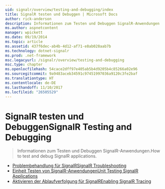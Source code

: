 ```yaml
---
uid: signalr/overview/testing-and-debugging/index
title: SignalR testen und Debuggen | Microsoft Docs
author: rick-anderson
description: Informationen zum Testen und Debuggen SignalR-Anwendungen.
ms.author: aspnetcontent
manager: wpickett
ms.date: 09/19/2014
ms.topic: article
ms.assetid: 437f6dec-ab4b-4d12-af71-e8ab028aab7b
ms.technology: dotnet-signalr
ms.prod: .net-framework
msc.legacyurl: /signalr/overview/testing-and-debugging
msc.type: chapter
ms.openlocfilehash: 54cace2dff97e405ab5b4d9205b4c85266a02e96
ms.sourcegitcommit: 9a9483aceb34591c97451997036a9120c3fe2baf
ms.translationtype: HT
ms.contentlocale: de-DE
ms.lasthandoff: 11/10/2017
ms.locfileid: "26505529"
---
```

<a name="signalr-testing-and-debugging"></a><span data-ttu-id="01264-103">SignalR testen und Debuggen</span><span class="sxs-lookup"><span data-stu-id="01264-103">SignalR Testing and Debugging</span></span>
====================
> <span data-ttu-id="01264-104">Informationen zum Testen und Debuggen SignalR-Anwendungen.</span><span class="sxs-lookup"><span data-stu-id="01264-104">How to test and debug SignalR applications.</span></span>


- [<span data-ttu-id="01264-105">Problembehandlung für SignalR</span><span class="sxs-lookup"><span data-stu-id="01264-105">SignalR Troubleshooting</span></span>](troubleshooting.md)
- [<span data-ttu-id="01264-106">Einheit Testen von SignalR-Anwendungen</span><span class="sxs-lookup"><span data-stu-id="01264-106">Unit Testing SignalR Applications</span></span>](unit-testing-signalr-applications.md)
- [<span data-ttu-id="01264-107">Aktivieren der Ablaufverfolgung für SignalR</span><span class="sxs-lookup"><span data-stu-id="01264-107">Enabling SignalR Tracing</span></span>](enabling-signalr-tracing.md)
